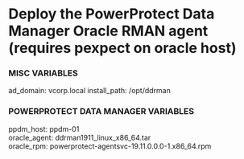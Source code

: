 # Deploy the PowerProtect Data Manager Oracle RMAN agent (requires pexpect on oracle host)
### MISC VARIABLES
ad_domain: vcorp.local install_path: /opt/ddrman <br/>

### POWERPROTECT DATA MANAGER VARIABLES
ppdm_host: ppdm-01 <br/>
oracle_agent: ddrman1911_linux_x86_64.tar <br/>
oracle_rpm: powerprotect-agentsvc-19.11.0.0.0-1.x86_64.rpm <br/>